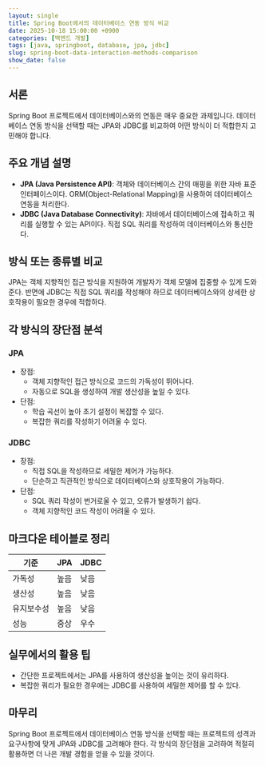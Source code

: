 ```yaml
---
layout: single
title: Spring Boot에서의 데이터베이스 연동 방식 비교
date: 2025-10-18 15:00:00 +0900
categories: [백엔드 개발]
tags: [java, springboot, database, jpa, jdbc]
slug: spring-boot-data-interaction-methods-comparison
show_date: false
---
```


## 서론
Spring Boot 프로젝트에서 데이터베이스와의 연동은 매우 중요한 과제입니다. 데이터베이스 연동 방식을 선택할 때는 JPA와 JDBC를 비교하여 어떤 방식이 더 적합한지 고민해야 합니다. 

## 주요 개념 설명
- **JPA (Java Persistence API)**: 객체와 데이터베이스 간의 매핑을 위한 자바 표준 인터페이스이다. ORM(Object-Relational Mapping)을 사용하여 데이터베이스 연동을 처리한다.
- **JDBC (Java Database Connectivity)**: 자바에서 데이터베이스에 접속하고 쿼리를 실행할 수 있는 API이다. 직접 SQL 쿼리를 작성하여 데이터베이스와 통신한다.

## 방식 또는 종류별 비교
JPA는 객체 지향적인 접근 방식을 지원하여 개발자가 객체 모델에 집중할 수 있게 도와준다. 반면에 JDBC는 직접 SQL 쿼리를 작성해야 하므로 데이터베이스와의 상세한 상호작용이 필요한 경우에 적합하다.

## 각 방식의 장단점 분석
### JPA
- 장점:
  - 객체 지향적인 접근 방식으로 코드의 가독성이 뛰어나다.
  - 자동으로 SQL을 생성하여 개발 생산성을 높일 수 있다.
- 단점:
  - 학습 곡선이 높아 초기 설정이 복잡할 수 있다.
  - 복잡한 쿼리를 작성하기 어려울 수 있다.

### JDBC
- 장점:
  - 직접 SQL을 작성하므로 세밀한 제어가 가능하다.
  - 단순하고 직관적인 방식으로 데이터베이스와 상호작용이 가능하다.
- 단점:
  - SQL 쿼리 작성이 번거로울 수 있고, 오류가 발생하기 쉽다.
  - 객체 지향적인 코드 작성이 어려울 수 있다.

## 마크다운 테이블로 정리
| 기준           | JPA                    | JDBC                  |
|---------------|------------------------|-----------------------|
| 가독성          | 높음                     | 낮음                    |
| 생산성          | 높음                     | 낮음                    |
| 유지보수성       | 높음                     | 낮음                    |
| 성능            | 중상                   | 우수                   |

## 실무에서의 활용 팁
- 간단한 프로젝트에서는 JPA를 사용하여 생산성을 높이는 것이 유리하다.
- 복잡한 쿼리가 필요한 경우에는 JDBC를 사용하여 세밀한 제어를 할 수 있다.

## 마무리
Spring Boot 프로젝트에서 데이터베이스 연동 방식을 선택할 때는 프로젝트의 성격과 요구사항에 맞게 JPA와 JDBC를 고려해야 한다. 각 방식의 장단점을 고려하여 적절히 활용하면 더 나은 개발 경험을 얻을 수 있을 것이다.